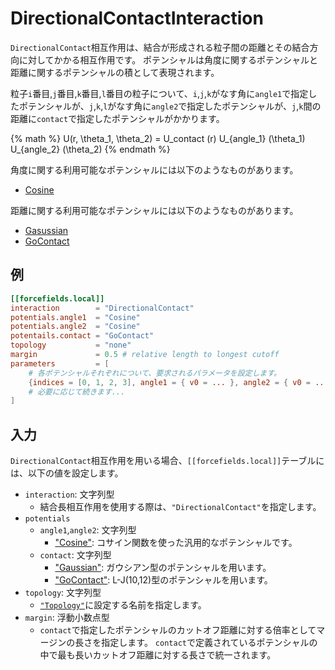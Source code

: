 # DirectionalContactInteraction

`DirectionalContact`相互作用は、結合が形成される粒子間の距離とその結合方向に対してかかる相互作用です。
ポテンシャルは角度に関するポテンシャルと距離に関するポテンシャルの積として表現されます。

粒子`i`番目,`j`番目,`k`番目,`l`番目の粒子について、`i`,`j`,`k`がなす角に`angle1`で指定したポテンシャルが、`j`,`k`,`l`がなす角に`angle2`で指定したポテンシャルが、`j`,`k`間の距離に`contact`で指定したポテンシャルがかかります。

{% math %}
U(r, \theta_1, \theta_2) = U_contact (r) U_{angle_1} (\theta_1) U_{angle_2} (\theta_2)
{% endmath %}

角度に関する利用可能なポテンシャルには以下のようなものがあります。

- [Cosine](CosinePotential.md)

距離に関する利用可能なポテンシャルには以下のようなものがあります。

- [Gasussian](Gaussian.md)
- [GoContact](GoContact.md)

## 例

```toml
[[forcefields.local]]
interaction        = "DirectionalContact"
potentials.angle1  = "Cosine"
potentials.angle2  = "Cosine"
potentails.contact = "GoContact"
topology           = "none"
margin             = 0.5 # relative length to longest cutoff
parameters         = [
    # 各ポテンシャルそれぞれについて、要求されるパラメータを設定します。
    {indices = [0, 1, 2, 3], angle1 = { v0 = ... }, angle2 = { v0 = ... }, contact = { v0 = ... }},
    # 必要に応じて続きます...
]
```

## 入力

`DirectionalContact`相互作用を用いる場合、`[[forcefields.local]]`テーブルには、以下の値を設定します。

- `interaction`: 文字列型
  - 結合長相互作用を使用する際は、`"DirectionalContact"`を指定します。
- `potentials`
  - `angle1`,`angle2`: 文字列型
    - ["Cosine"](Cosine.md): コサイン関数を使った汎用的なポテンシャルです。
  - `contact`: 文字列型
    - ["Gaussian"](Gaussian.md): ガウシアン型のポテンシャルを用います。
    - ["GoContact"](GoContact.md): L-J(10,12)型のポテンシャルを用います。
- `topology`: 文字列型
  - [`"Topology"`](Topology.md)に設定する名前を指定します。
- `margin`: 浮動小数点型
  - `contact`で指定したポテンシャルのカットオフ距離に対する倍率としてマージンの長さを指定します。
    `contact`で定義されているポテンシャルの中で最も長いカットオフ距離に対する長さで統一されます。

